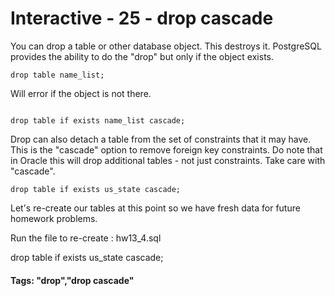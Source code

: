 



<style>
.pagebreak { page-break-before: always; }
.half { height: 200px; }
</style>





# Interactive - 25 - drop cascade 

You can drop a table or other database object.  This destroys it.
PostgreSQL provides the ability to do the "drop" but only if
the object exists.


```
drop table name_list;
```

Will error if the object is not there.

```

drop table if exists name_list cascade;

```


Drop can also detach a table from the set of constraints that it
may have.  This is the "cascade" option to remove foreign
key constraints.  Do note that in Oracle this will drop
additional tables - not just constraints.  Take care with
"cascade".


```
drop table if exists us_state cascade;

```


Let's re-create our tables at this point so we have fresh
data for future homework problems.

Run the file to re-create : hw13_4.sql

drop table if exists us_state cascade;


#### Tags: "drop","drop cascade"

